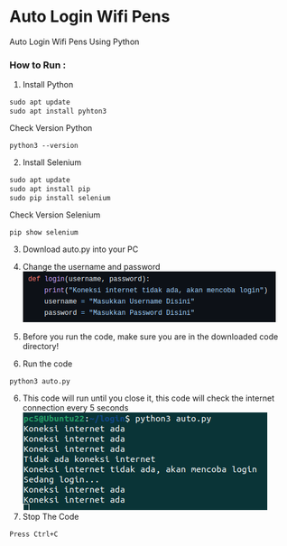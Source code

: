 # Auto Login Wifi Pens
Auto Login Wifi Pens Using Python

### How to Run :
1. Install Python
```
sudo apt update
sudo apt install pyhton3
```
   Check Version Python
```
python3 --version
```
   
2. Install Selenium
```
sudo apt update
sudo apt install pip
sudo pip install selenium
```
   Check Version Selenium
```
pip show selenium
```

3. Download auto.py into your PC
4. Change the username and password
   ![alt tag](https://github.com/fakry32/auto-login-wifi-pens/blob/main/Change_User.png)
   
6. Before you run the code, make sure you are in the downloaded code directory!
7. Run the code
```
python3 auto.py
```

6. This code will run until you close it, this code will check the internet connection every 5 seconds
![alt tag](https://github.com/fakry32/auto-login-wifi-pens/blob/main/Running_Code.png)
8. Stop The Code
```
Press Ctrl+C
```
